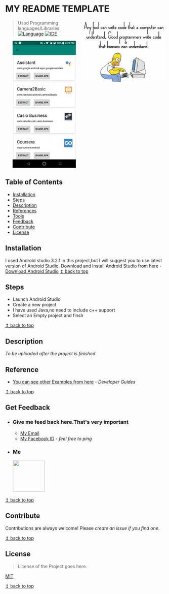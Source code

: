 # MY README TEMPLATE 

<img src="README_RES/icon.jpeg" align="right" />

> Used Programming languages/Libraries
[![Language](https://img.shields.io/badge/Java-18.9-8f00b3.svg)](https://www.java.com/en/)
[![IDE](https://img.shields.io/badge/Android%20Studio-3.2.1-brightgreen.svg)](https://developer.android.com/about/)

<p align="center" >
<img src="README_RES/000screen_shot.png" width="200">
</p>

## Table of Contents
- [Installation](#Installation)
- [Steps](#Steps)
- [Description](#Description)
- [References](#References)
- [Tools](#Tools)
- [Feedback](#Get-Feedback)
- [Contribute](#Contribute)
- [License](#License)

## Installation
I used Android studio 3.2.1 in this project,but I will suggest you to use latest version of Android Studio.
Download and Install Android Studio from here - 
 [Download Android Studio](https://developer.android.com/studio/)
[↥ back to top](#table-of-contents)

## Steps  

- Launch Android Studio
- Create a new project
- I have used Java,no need to include c++ support
- Select an Empty project and finsh

[↥ back to top](#table-of-contents)

## Description
 *To be uploaded after the project is finished*

## Reference

- [You can see other Examples from here](https://developer.android.com/guide/) - *Developer Guides*

[↥ back to top](#table-of-contents)

## Get Feedback

 -	### Give me feed back here.That's very important 
	 - [My Email](#email) 
	 - [My Facebook ID](https://www.facebook.com/profile.php?id=100011440244328) - *feel free to ping*
 -  ### Me
 	<p>
		<img src="https://scontent-bom1-1.xx.fbcdn.net/v/t1.0-9/47574379_824621541262513_325880162547662848_n.jpg?_nc_cat=107&_nc_oc=AQnlCMlo-QMFoJAGZjURtqsqx-9WKXjnTFBBnzNrRzPXOFT9GaXsCw_sCzVrFTn_Lvs&_nc_ht=scontent-bom1-1.xx&oh=70f82b34260b22d80b1dd4bad4d81f72&oe=5CC1FE8F" width="100" height="100" >
	</p>

[↥ back to top](#table-of-contents)

## Contribute

Contributions are always welcome!
Please *create an issue if you find one*.

[↥ back to top](#table-of-contents)

## License

>License of the Project goes here.

[MIT](https://choosealicense.com/licenses/mit/)

[↥ back to top](#table-of-contents)
